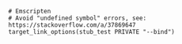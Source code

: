     # Emscripten
    # Avoid "undefined symbol" errors, see: https://stackoverflow.com/a/37869647
    target_link_options(stub_test PRIVATE "--bind")
